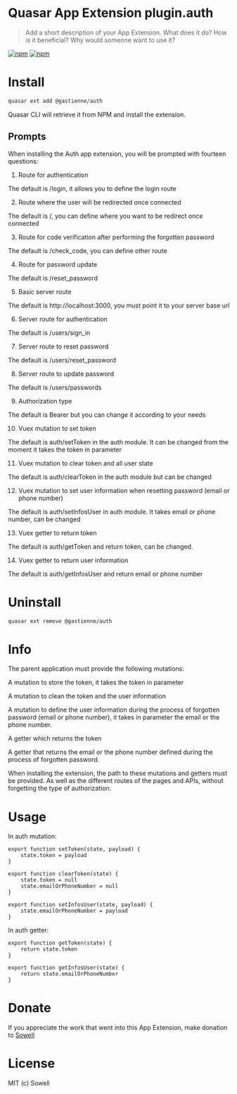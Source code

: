 # Quasar App Extension plugin.auth

> Add a short description of your App Extension. What does it do? How is it beneficial? Why would someone want to use it?

[![npm](https://img.shields.io/npm/v/quasar-app-extension-plugin.auth.svg?label=quasar-app-extension-plugin.auth)](https://www.npmjs.com/package/quasar-app-extension-plugin.auth)
[![npm](https://img.shields.io/npm/dt/quasar-app-extension-plugin.auth.svg)](https://www.npmjs.com/package/quasar-app-extension-plugin.auth)

# Install

```bash
quasar ext add @gastienne/auth
```

Quasar CLI will retrieve it from NPM and install the extension.

## Prompts

When installing the Auth app extension, you will be prompted with fourteen questions:

1. Route for authentication

The default is /login, it allows you to define the login route

2. Route where the user will be redirected once connected

The default is /, you can define where you want to be redirect once connected

3. Route for code verification after performing the forgotten password

The default is /check_code, you can define other route

4. Route for password update

The default is /reset_password

5. Basic server route

The default is http://localhost:3000, you must point it to your server base url

6. Server route for authentication

The default is /users/sign_in

7. Server route to reset password

The default is /users/reset_password

8. Server route to update password

The default is /users/passwords

9. Authorization type

The default is Bearer but you can change it according to your needs

10. Vuex mutation to set token

The default is auth/setToken in the auth module.
It can be changed from the moment it takes the token in parameter

11. Vuex mutation to clear token and all user state

The default is auth/clearToken in the auth module but can be changed

12. Vuex mutation to set user information when resetting password (email or phone number)

The default is auth/setInfosUser in auth module.
It takes email or phone number, can be changed

13. Vuex getter to return token

The default is auth/getToken and return token, can be changed.

14. Vuex getter to return user information

The default is auth/getInfosUser and return email or phone number

# Uninstall

```bash
quasar ext remove @gastienne/auth
```

# Info

The parent application must provide the following mutations:

A mutation to store the token, it takes the token in parameter

A mutation to clean the token and the user information

A mutation to define the user information during the process of forgotten password (email or phone number), it takes in parameter the email or the phone number.

A getter which returns the token

A getter that returns the email or the phone number defined during the process of forgotten password.

When installing the extension, the path to these mutations and getters must be provided.
As well as the different routes of the pages and APIs, without forgetting the type of authorization.

# Usage

In auth mutation:

    export function setToken(state, payload) {
        state.token = payload
    }

    export function clearToken(state) {
        state.token = null
        state.emailOrPhoneNumber = null
    }

    export function setInfosUser(state, payload) {
        state.emailOrPhoneNumber = payload
    }

In auth getter:

    export function getToken(state) {
        return state.token
    }

    export function getInfosUser(state) {
        return state.emailOrPhoneNumber
    }

# Donate

If you appreciate the work that went into this App Extension, make donation to [Sowell](https://www.sowellapp.com)

# License

MIT (c) Sowell
